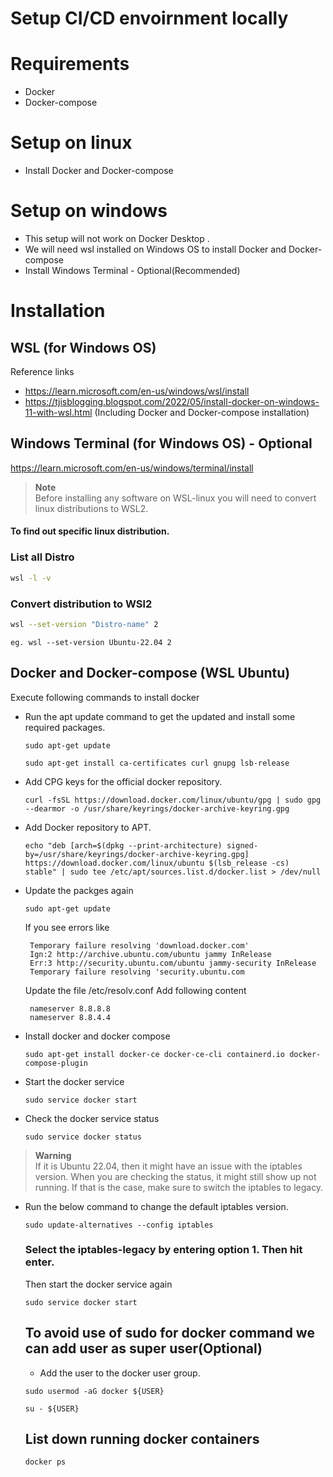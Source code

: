 # Setup CI/CD envoirnment locally
# Requirements
  * Docker 
  * Docker-compose
  
  
# Setup on linux
  * Install Docker and Docker-compose
# Setup on windows
  * This setup will not work on Docker Desktop .
  * We will need wsl installed on Windows OS to install Docker and Docker-compose
  * Install Windows Terminal - Optional(Recommended)
  
# Installation
  ## WSL (for Windows OS)
  Reference links 
  * https://learn.microsoft.com/en-us/windows/wsl/install
  * https://tjisblogging.blogspot.com/2022/05/install-docker-on-windows-11-with-wsl.html (Including Docker and Docker-compose installation)
  ## Windows Terminal (for Windows OS) - Optional
  https://learn.microsoft.com/en-us/windows/terminal/install
  
  > **Note** <br>
  >  Before installing any software on WSL-linux you will need to convert linux distributions to WSL2.
   
   #### To find out specific linux distribution. 
   ### List all Distro <br>
    
   ```bash 
   wsl -l -v
   ```
   
   ### Convert distribution to WSl2 
    
   ```bash
   wsl --set-version "Distro-name" 2
   ```
    
    eg. wsl --set-version Ubuntu-22.04 2
  
  ## Docker and Docker-compose (WSL Ubuntu)
  Execute following commands to install docker
  * Run the apt update command to get the updated and install some required packages.
    ```
    sudo apt-get update
    ```
    ```
    sudo apt-get install ca-certificates curl gnupg lsb-release
    ```
    
  * Add CPG keys for the official docker repository.
    ```
    curl -fsSL https://download.docker.com/linux/ubuntu/gpg | sudo gpg --dearmor -o /usr/share/keyrings/docker-archive-keyring.gpg
    ```
  * Add Docker repository to APT.
    ```
    echo "deb [arch=$(dpkg --print-architecture) signed-by=/usr/share/keyrings/docker-archive-keyring.gpg] https://download.docker.com/linux/ubuntu $(lsb_release -cs)     stable" | sudo tee /etc/apt/sources.list.d/docker.list > /dev/null
    ```
  
  * Update the packges again
    ```
    sudo apt-get update
    ```
    If you see errors like 
    ```
     Temporary failure resolving 'download.docker.com'
     Ign:2 http://archive.ubuntu.com/ubuntu jammy InRelease
     Err:3 http://security.ubuntu.com/ubuntu jammy-security InRelease
     Temporary failure resolving 'security.ubuntu.com
    ```
    Update the file /etc/resolv.conf Add following content
     ```
      nameserver 8.8.8.8
      nameserver 8.8.4.4
     ```
  * Install docker and docker compose
    ```
    sudo apt-get install docker-ce docker-ce-cli containerd.io docker-compose-plugin
    ```
  
  * Start the docker service
    ```
    sudo service docker start
    ```
  * Check the docker service status
    ```
    sudo service docker status
    ```
  > **Warning** <br>
  > If it is Ubuntu 22.04, then it might have an issue with the iptables version. When you are checking the status, it might still show up not running. If that is          the case, make sure to switch the iptables to legacy.
  * Run the below command to change the default iptables version.
    ```
    sudo update-alternatives --config iptables
    ```
    ### Select the iptables-legacy by entering option 1. Then hit enter.
    Then start the docker service again <br>
    ```
    sudo service docker start
    ```
    ## To avoid use of sudo for docker command we can add user as super user(Optional)
     * Add the user to the docker user group.
    ```
    sudo usermod -aG docker ${USER}
    ```
    ```
    su - ${USER}
    ```
       
    ## List down running docker containers
    ```
    docker ps
    ```
    
    
